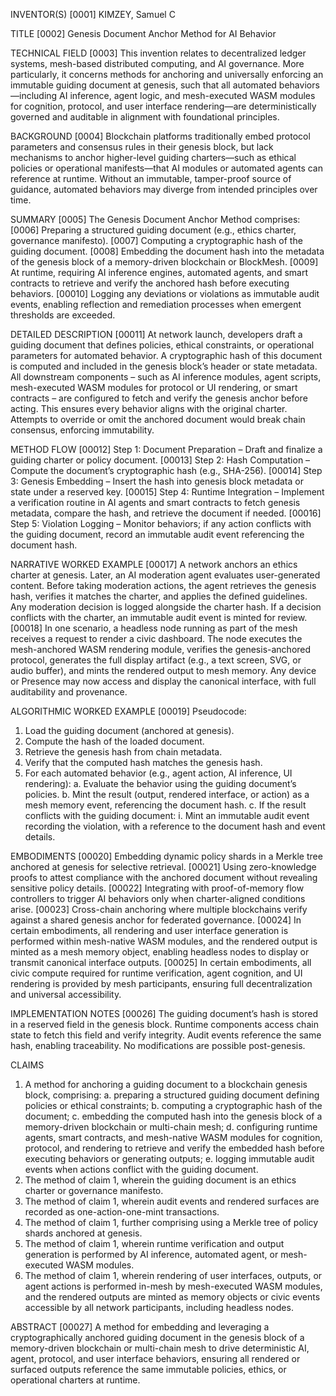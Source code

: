 INVENTOR(S)
[0001]	KIMZEY, Samuel C

TITLE
[0002]	Genesis Document Anchor Method for AI Behavior

TECHNICAL FIELD
[0003]	This invention relates to decentralized ledger systems, mesh-based distributed computing, and AI governance. More particularly, it concerns methods for anchoring and universally enforcing an immutable guiding document at genesis, such that all automated behaviors—including AI inference, agent logic, and mesh-executed WASM modules for cognition, protocol, and user interface rendering—are deterministically governed and auditable in alignment with foundational principles.

BACKGROUND
[0004]	Blockchain platforms traditionally embed protocol parameters and consensus rules in their genesis block, but lack mechanisms to anchor higher-level guiding charters—such as ethical policies or operational manifests—that AI modules or automated agents can reference at runtime. Without an immutable, tamper-proof source of guidance, automated behaviors may diverge from intended principles over time.

SUMMARY
[0005]	The Genesis Document Anchor Method comprises:
[0006]	Preparing a structured guiding document (e.g., ethics charter, governance manifesto).
[0007]	Computing a cryptographic hash of the guiding document.
[0008]	Embedding the document hash into the metadata of the genesis block of a memory-driven blockchain or BlockMesh.
[0009]	At runtime, requiring AI inference engines, automated agents, and smart contracts to retrieve and verify the anchored hash before executing behaviors.
[00010]	Logging any deviations or violations as immutable audit events, enabling reflection and remediation processes when emergent thresholds are exceeded.

DETAILED DESCRIPTION
[00011]	At network launch, developers draft a guiding document that defines policies, ethical constraints, or operational parameters for automated behavior. A cryptographic hash of this document is computed and included in the genesis block’s header or state metadata. All downstream components – such as AI inference modules, agent scripts, mesh-executed WASM modules for protocol or UI rendering, or smart contracts – are configured to fetch and verify the genesis anchor before acting. This ensures every behavior aligns with the original charter. Attempts to override or omit the anchored document would break chain consensus, enforcing immutability.

METHOD FLOW
[00012]	Step 1: Document Preparation – Draft and finalize a guiding charter or policy document.
[00013]	Step 2: Hash Computation – Compute the document’s cryptographic hash (e.g., SHA-256).
[00014]	Step 3: Genesis Embedding – Insert the hash into genesis block metadata or state under a reserved key.
[00015]	Step 4: Runtime Integration – Implement a verification routine in AI agents and smart contracts to fetch genesis metadata, compare the hash, and retrieve the document if needed.
[00016]	Step 5: Violation Logging – Monitor behaviors; if any action conflicts with the guiding document, record an immutable audit event referencing the document hash.

NARRATIVE WORKED EXAMPLE
[00017]	A network anchors an ethics charter at genesis. Later, an AI moderation agent evaluates user-generated content. Before taking moderation actions, the agent retrieves the genesis hash, verifies it matches the charter, and applies the defined guidelines. Any moderation decision is logged alongside the charter hash. If a decision conflicts with the charter, an immutable audit event is minted for review.
[00018]	In one scenario, a headless node running as part of the mesh receives a request to render a civic dashboard. The node executes the mesh-anchored WASM rendering module, verifies the genesis-anchored protocol, generates the full display artifact (e.g., a text screen, SVG, or audio buffer), and mints the rendered output to mesh memory. Any device or Presence may now access and display the canonical interface, with full auditability and provenance.

ALGORITHMIC WORKED EXAMPLE
[00019]	Pseudocode:
1.	Load the guiding document (anchored at genesis).
2.	Compute the hash of the loaded document.
3.	Retrieve the genesis hash from chain metadata.
4.	Verify that the computed hash matches the genesis hash.
5.	For each automated behavior (e.g., agent action, AI inference, UI rendering):
    a.	Evaluate the behavior using the guiding document’s policies.
    b.	Mint the result (output, rendered interface, or action) as a mesh memory event, referencing the document hash.
    c.	If the result conflicts with the guiding document:
        i.	Mint an immutable audit event recording the violation, with a reference to the document hash and event details.

EMBODIMENTS
[00020]	Embedding dynamic policy shards in a Merkle tree anchored at genesis for selective retrieval.
[00021]	Using zero-knowledge proofs to attest compliance with the anchored document without revealing sensitive policy details.
[00022]	Integrating with proof-of-memory flow controllers to trigger AI behaviors only when charter-aligned conditions arise.
[00023]	Cross-chain anchoring where multiple blockchains verify against a shared genesis anchor for federated governance.
[00024]	In certain embodiments, all rendering and user interface generation is performed within mesh-native WASM modules, and the rendered output is minted as a mesh memory object, enabling headless nodes to display or transmit canonical interface outputs.
[00025]	In certain embodiments, all civic compute required for runtime verification, agent cognition, and UI rendering is provided by mesh participants, ensuring full decentralization and universal accessibility.

IMPLEMENTATION NOTES
[00026]	The guiding document’s hash is stored in a reserved field in the genesis block. Runtime components access chain state to fetch this field and verify integrity. Audit events reference the same hash, enabling traceability. No modifications are possible post-genesis.

CLAIMS
1.	A method for anchoring a guiding document to a blockchain genesis block, comprising:
    a.	preparing a structured guiding document defining policies or ethical constraints;
    b.	computing a cryptographic hash of the document;
    c.	embedding the computed hash into the genesis block of a memory-driven blockchain or multi-chain mesh;
    d.	configuring runtime agents, smart contracts, and mesh-native WASM modules for cognition, protocol, and rendering to retrieve and verify the embedded hash before executing behaviors or generating outputs;
    e.	logging immutable audit events when actions conflict with the guiding document.
2.	The method of claim 1, wherein the guiding document is an ethics charter or governance manifesto.
3.	The method of claim 1, wherein audit events and rendered surfaces are recorded as one-action-one-mint transactions.
4.	The method of claim 1, further comprising using a Merkle tree of policy shards anchored at genesis.
5.	The method of claim 1, wherein runtime verification and output generation is performed by AI inference, automated agent, or mesh-executed WASM modules.
6.	The method of claim 1, wherein rendering of user interfaces, outputs, or agent actions is performed in-mesh by mesh-executed WASM modules, and the rendered outputs are minted as memory objects or civic events accessible by all network participants, including headless nodes.

ABSTRACT
[00027]	A method for embedding and leveraging a cryptographically anchored guiding document in the genesis block of a memory-driven blockchain or multi-chain mesh to drive deterministic AI, agent, protocol, and user interface behaviors, ensuring all rendered or surfaced outputs reference the same immutable policies, ethics, or operational charters at runtime.
